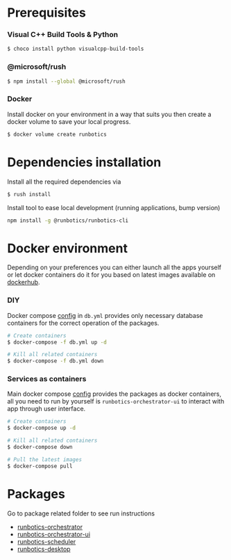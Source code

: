 # Prerequisites

### Visual C++ Build Tools & Python

```bash
$ choco install python visualcpp-build-tools
```

### @microsoft/rush

```bash
$ npm install --global @microsoft/rush
```

### Docker

Install docker on your environment in a way that suits you then create a docker volume to save your local progress.

```bash
$ docker volume create runbotics
```

# Dependencies installation
Install all the required dependencies via

```bash
$ rush install
```

Install tool to ease local development (running applications, bump version)

```bash
npm install -g @runbotics/runbotics-cli
```

# Docker environment

Depending on your preferences you can either launch all the apps yourself or let docker containers do it for you based on latest images available on [dockerhub](https://hub.docker.com/u/runbotics).

### DIY
Docker compose [config](https://github.com/runbotics/runbotics/blob/master/runbotics/db.yml) in `db.yml` provides only necessary database containers for the correct operation of the packages.

```bash
# Create containers
$ docker-compose -f db.yml up -d

# Kill all related containers
$ docker-compose -f db.yml down
```

### Services as containers
Main docker compose [config](https://github.com/runbotics/runbotics/blob/master/runbotics/docker-compose.yml) provides the packages as docker containers, all you need to run by yourself is `runbotics-orchestrator-ui` to interact with app through user interface.

```bash
# Create containers
$ docker-compose up -d

# Kill all related containers
$ docker-compose down

# Pull the latest images 
$ docker-compose pull
```

# Packages

Go to package related folder to see run instructions

 - [runbotics-orchestrator](https://github.com/runbotics/runbotics/blob/master/runbotics-orchestrator)
 - [runbotics-orchestrator-ui](https://github.com/runbotics/runbotics/blob/master/runbotics/runbotics-orchestrator-ui)
 - [runbotics-scheduler](https://github.com/runbotics/runbotics/blob/master/runbotics/runbotics-scheduler)
 - [runbotics-desktop](https://github.com/runbotics/runbotics/blob/master/runbotics/runbotics-desktop)